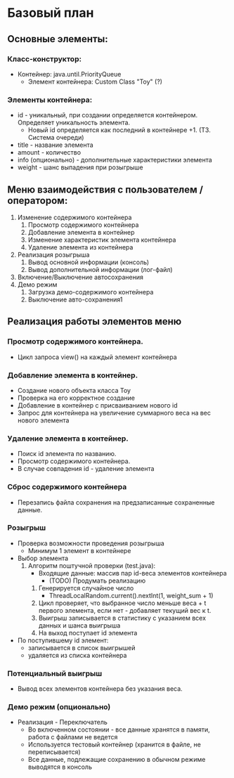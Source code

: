 # Базовый план

## Основные элементы:

### Класс-конструктор:

* Контейнер: java.until.PriorityQueue
    * Элемент контейнера: Custom Class "Toy" (?)

### Элементы контейнера:

* id - уникальный, при создании определяется контейнером. Определяет уникальность элемента. 
    * Новый id определяется как последний в контейнере +1. (ТЗ. Система очереди)
* title - название элемента
* amount - количество 
* info (опционально) - дополнительные характеристики элемента
* weight - шанс выпадения при розыгрыше


## Меню взаимодействия с пользователем / оператором:

1. Изменение содержимого контейнера
    1. Просмотр содержимого контейнера
    2. Добавление элемента в контейнер
    3. Изменение характеристик элемента контейнера
    4. Удаление элемента из контейнера
2. Реализация розыгрыша
    1. Вывод основной информации (консоль)
    2. Вывод дополнительной информации (лог-файл)
3. Включение/Выключение автосохранения
4. Демо режим
   1. Загрузка демо-содержимого контейнера
   2. Выключение авто-сохранения1

## Реализация работы элементов меню

### Просмотр содержимого контейнера.
* Цикл запроса view() на каждый элемент контейнера
### Добавление элемента в контейнер.
* Создание нового объекта класса Toy
* Проверка на его корректное создание
* Добавление в контейнер с присваиванием нового id
* Запрос для контейнера на увеличение суммарного веса на вес нового элемента
### Удаление элемента в контейнер.
* Поиск id элемента по названию.
* Просмотр содержимого контейнера.
* В случае совпадения id -  удаление элемента
### Сброс содержимого контейнера
* Перезапись файла сохранения на предзаписанные сохраненные данные.
### Розыгрыш
* Проверка возможности проведения розыгрыша
    * Минимум 1 элемент в контейнере
* Выбор элемента 
    1. Алгоритм поштучной проверки (test.java):
        * Входящие данные: массив пар id-веса элементов контейнера
            * (TODO) Продумать реализацию
        1. Генерируется случайное число
            * ThreadLocalRandom.current().nextInt(1, weight_sum + 1)
        2. Цикл проверяет, что выбранное число меньше веса + t первого элемента, если нет - добавляет текущий вес к t.
        3. Выигрыш записывается в статистику с указанием всех данных и шанса выигрыша
        4. На выход поступает id элемента
* По поступившему id элемент:
    * записывается в список выигрышей
    * удаляется из списка контейнера
### Потенциальный выигрыш
* Вывод всех элементов контейнера без указания веса.
### Демо режим (опционально)
* Реализация - Переключатель
    * Во включенном состоянии - все данные хранятся в памяти, работа с файлами не ведется
    * Используется тестовый контейнер (хранится в файле, не переписывается)
    * Все данные, подлежащие сохранению в обычном режиме выводятся в консоль


